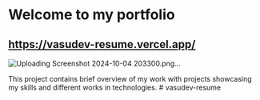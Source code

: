 #   Welcome to my portfolio
##   https://vasudev-resume.vercel.app/

![Uploading Screenshot 2024-10-04 203300.png…]()



This project contains brief overview of my work with projects showcasing my skills and different works in technologies.
#   v a s u d e v - r e s u m e 
 
 
